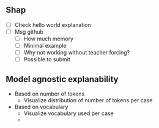 ## Shap
- [ ] Check hello world explanation
- [ ] Msg github
	- [ ] How much memory
	- [ ] Minimal example
	- [ ] Why not working without teacher forcing?
	- [ ] Possible to submit
## Model agnostic explanability
- Based on number of tokens
	- Visualize distribution of number of tokens per case
- Based on vocabulary
	- Visualize vocabulary used per case
	- 